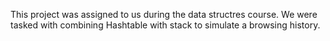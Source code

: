 This project was assigned to us during the data structres course.
We were tasked with combining Hashtable with stack to simulate a browsing history.
